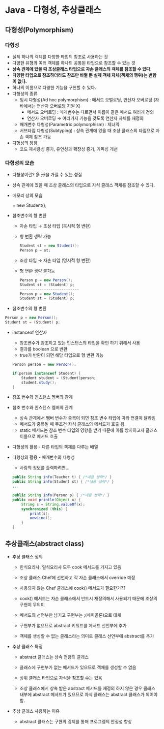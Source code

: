 # Java - 다형성, 추상클래스

## 다형성(Polymorphism)

### 다형성

- 실제 하나의 객체를 다양한 타입의 참조로 사용하는 것
- 다양한 유형의 여러 객체를 하나의 공통된 타입으로 참조할 수 있는 것
- **상속 관계에 있을 때 조상클래스 타입으로 자손 클래스의 객체를 참조할 수 있다.**
- **다양한 타입으로 참조하더라도 참조만 바뀔 뿐 실제 객체 자체(객체의 행위)는 변함이 없다.**
- 하나의 이름으로 다양한 기능을 구현할 수 있다.
- 다형성의 종류
    - 임시 다형성(Ad hoc polymorphism) : 메서드 오벌로딩, 연산자 오버로딩 (자바에서는 연산자 오버로딩 지원 X)
        - 메서드 오버로딩 : 매개변수는 다르면서 이름이 같은 메서드 여러개 정의
        - 연산자 오버로딩 ⇒ 여러가지 기능을 갖도록 연산자 자체를 재정의
    - 매개변수 다형성(Parametric polymorphism) : 제너릭
    - 서브타입 다형성(Subtyping) : 상속 관계에 있을 때 조상 클래스의 타입으로 자손 객체 참조 가능
- 다형성의 장점
    - 코드 재사용성 증가, 유연성과 확장성 증가, 가독성 개선

### 다형성의 모습


- 다형성이란? 多 形을 가질 수 있는 성질
- 상속 관계에 있을 때 조상 클래스의 타입으로 자식 클래스 객체를 참조할 수 있다.


- 메모리 상의 모습
    
    = new Student();

    
- 참조변수의 형 변환
    
    
    - 자손 타입 → 조상 타입 (묵시적 형 변환)
    - 형 변환 생략 가능
        
        ```java
        Student st = new Student();
        Person p = st;
        ```
        
    
    - 조상 타입 → 자손 타입 (명시적 형 변환)
    - 형 변환 생략 불가능
        
        ```java
        Person p = new Person();
        Student st = (Student) p;
        ---------------------------
        Person p = new Student();
        Student st = (Student) p;
        ```
        
- 참조변수의 형 변환

```java
Person p = new Person();
Student st = (Student) p;
```


- instanceof 연산자
    
    
    - 참조변수가 참조하고 있는 인스턴스의 타입을 확인 하기 위해서 사용
    - 결과를 boolean 으로 반환
    - true가 반환이 되면 해당 타입으로 형 변환 가능
    
    ```java
    Person person = new Person();
    
    if(person instanceof Student) {
    	Student student = (Student)person;
    	student.study();
    }
    ```
    
- 참조 변수와 인스턴스 멤버의 관계
    
    
- 참조 변수와 인스턴스 멤버의 관계
    - 상속 관계에서 멤버 변수가 중복이 되면 참조 변수 타입에 따라 연결이 달라짐
    - 메서드가 중복될 때 무조건 자식 클래스의 메서드가 호출 됨.
    - static 메서드는 참조 변수 타입의 영향을 받기 때문에 이를 방지하고자 클래스 이름으로 메서드 호출
- 다형성의 활용 - 다른 타입의 객체를 다루는 배열
    
    
- 다형성의 활용 - 매개변수의 다형성
    - 사람의 정보를 출력하려면…
    
    ```java
    public String info(Teacher t) { /*내용 생략*/ }
    public String info(Student st) { /*내용 생략*/ }
    ...
    
    public String info(Person p) { /*내용 생략*/ }
    public void println(Object x) {
    	String s = String.valueOf(x);
    	synchronized (this) {
    		print(s);
    		newLine();
    	}
    }
    ```
    

## 추상클래스(abstract class)

- 추상 클래스 정의
    
    - 한식요리사, 일식요리사 모두 cook 메서드를 가지고 있음
    - 조상 클래스 Chef에 선언하고 각 자손 클래스에서 override 예정
    - 사용되지 않는 Chef 클래스에 cook() 메서드가 필요한가??
    
    - cook() 메서드는 자손 클래스에서 반드시 재정의해서 사용되기 때문에 조상의 구현이 무의미
    - 메서드의 선언부만 남기고 구현부는 ;(세미콜론)으로 대체
    - 구현부가 없으므로 abstract 키워드를 메서드 선언부에 추가
    - 객체를 생성할 수 없는 클래스라는 의미로 클래스 선언부에 abstract를 추가
        
        
- 추상 클래스 특징
    - abstract 클래스는 상속 전용의 클래스
    - 클래스에 구현부가 없는 메서드가 있으므로 객체를 생성할 수 없음
    - 상위 클래스 타입으로 자식을 참조할 수는 있음
        
    - 조상 클래스에서 상속 받은 abstract 메서드를 재정의 하지 않은 경우
    클래스 내부에 abstract 메서드가 있으므로 자식 클래스는 abstract 클래스가 되어야함.
- 추상 클래스 사용하는 이유
    - abstract 클래스는 구현의 강제를 통해 프로그램의 안정성 향상